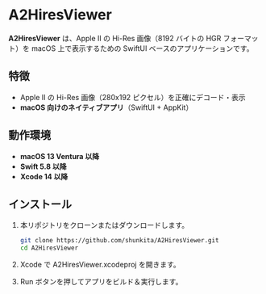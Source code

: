 # A2HiresViewer

**A2HiresViewer** は、Apple II の Hi-Res 画像（8192 バイトの HGR フォーマット）を macOS 上で表示するための SwiftUI ベースのアプリケーションです。

## 特徴

- Apple II の Hi-Res 画像（280x192 ピクセル）を正確にデコード・表示
- **macOS 向けのネイティブアプリ**（SwiftUI + AppKit）


## 動作環境

- **macOS 13 Ventura 以降**
- **Swift 5.8 以降**
- **Xcode 14 以降**

## インストール

1. 本リポジトリをクローンまたはダウンロードします。

   ```sh
   git clone https://github.com/shunkita/A2HiresViewer.git
   cd A2HiresViewer
2.    Xcode で A2HiresViewer.xcodeproj を開きます。
3.    Run ボタンを押してアプリをビルド＆実行します。

